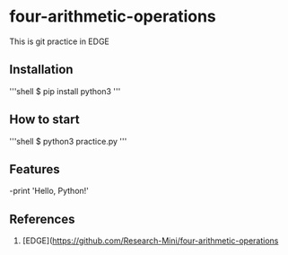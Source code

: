 # four-arithmetic-operations
This is git practice in EDGE

## Installation
'''shell
$ pip install python3
'''

## How to start
'''shell
$ python3 practice.py
'''

## Features
-print 'Hello, Python!'

## References
1. [EDGE](https://github.com/Research-Mini/four-arithmetic-operations
